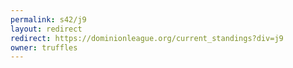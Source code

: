 ```yaml
---
permalink: s42/j9
layout: redirect
redirect: https://dominionleague.org/current_standings?div=j9
owner: truffles
---
```


